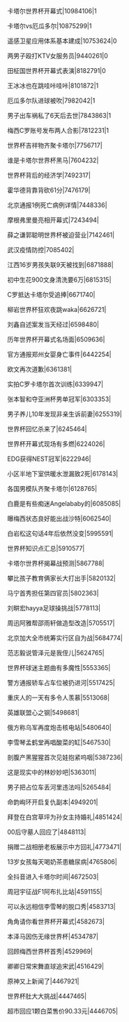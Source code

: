 卡塔尔世界杯开幕式|10984106|1

卡塔尔vs厄瓜多尔|10875299|1

遥感卫星应用体系基本建成|10753624|0

两男子殴打KTV女服务员|9440261|0

田柾国世界杯开幕式表演|8182791|0

王冰冰也在跳哇咔哇咔|8101872|1

厄瓜多尔队进球被吹|7982042|1

男子出车祸私了6天后去世|7843863|1

梅西C罗账号发布两人合影|7812231|1

世界杯吉祥物齐聚卡塔尔|7756717|

谁是卡塔尔世界杯黑马|7604232|

世界杯背后的经济学|7492317|

霍华德背靠背砍61分|7476179|

北京通报1例死亡病例详情|7448336|

摩根弗里曼亮相开幕式|7243494|

薛之谦郭聪明世界杯被迫营业|7142461|

武汉疫情防控|7085402|

江西16岁男孩失联9天被找到|6871888|

初中生花900文身清洗要6万|6815315|

C罗抵达卡塔尔受追捧|6671740|

柳岩世界杯狂欢夜跳waka|6626721|

刘鑫自述案发当天经过|6598480|

历年世界杯开幕式名场面|6509636|

官方通报郑州女婴身亡事件|6442254|

欧文再次道歉|6361381|

实拍C罗卡塔尔首次训练|6339947|

张本智和夺亚洲杯男单冠军|6303353|

男子养儿10年发现非亲生诉前妻|6255319|

世界杯回忆杀来了|6245464|

世界杯开幕式现场有多燃|6224026|

EDG获得NEST冠军|6222946|

小区半地下室供暖水泄漏致2死|6178143|

各国男模队齐聚卡塔尔|6128765|

白鹿是有些痴迷Angelababy的|6085085|

曝梅西状态良好能出战沙特|6062540|

白岩松这句话4年后依然没变|5995591|

世界杯知识点汇总|5910577|

卡塔尔世界杯揭幕战预测|5867788|

攀比孩子教育俩家长大打出手|5820132|

马宁首秀担任第四官员|5802363|

刘畊宏hayya足球操挑战|5778113|

周迅阿雅帮邵雨轩做造型改造|5705517|

北京加大全市统筹实行区自为战|5684774|

范志毅说管泽元是我侄儿|5624765|

世界杯球迷主题曲有多魔性|5553365|

警方通报轿车占车位被扔进河|5517425|

重庆人的一天有多令人羡慕|5513068|

英雄联盟心之钢|5498681|

俄方称乌军再度炮击核电站|5480640|

李雪琴孟鹤堂再唱酸菜的缸|5467530|

剖腹产黑猩猩首次见娃抱紧呜咽|5387236|

这是现实中的林妙妙吧|5363011|

男子把占位车丢河里违法吗|5265484|

命韵峋环开启复仇副本|4949201|

拜登在白宫草坪为孙女主持婚礼|4851424|

00后守墓人回应了|4848113|

捐赠二战相册老板展示中方回礼|4773471|

13岁女孩每天喝奶茶患糖尿病|4765806|

全抖音进入卡塔尔时间|4672503|

周冠宇征战F1阿布扎比站|4591155|

可以永远相信李雪琴的脱口秀|4583713|

角角请你看世界杯开幕式|4582673|

本泽马因伤无缘世界杯|4534787|

回顾梅西世界杯首秀|4529969|

卿卿日常宋舞直球追宋武|4516429|

原神又上新闻了|4467921|

世界杯肚大大挑战|4447465|

超市回应1颗白菜售价90.33元|4446705|

